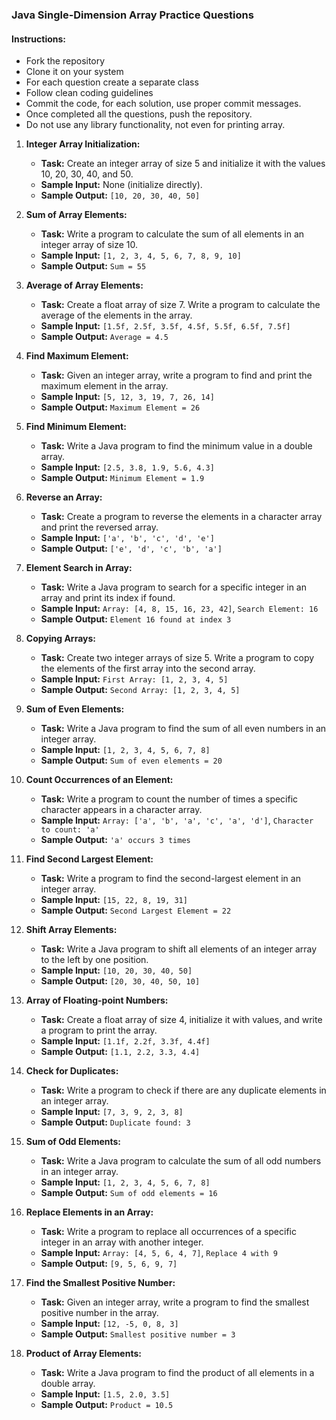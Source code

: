 ### Java Single-Dimension Array Practice Questions
#### Instructions:
- Fork the repository
- Clone it on your system
- For each question create a separate class 
- Follow clean coding guidelines
- Commit the code, for each solution, use proper commit messages.
- Once completed all the questions, push the repository.
- Do not use any library functionality, not even for printing array.

1. **Integer Array Initialization:**
    - **Task:** Create an integer array of size 5 and initialize it with the values 10, 20, 30, 40, and 50.
    - **Sample Input:** None (initialize directly).
    - **Sample Output:** `[10, 20, 30, 40, 50]`

2. **Sum of Array Elements:**
    - **Task:** Write a program to calculate the sum of all elements in an integer array of size 10.
    - **Sample Input:** `[1, 2, 3, 4, 5, 6, 7, 8, 9, 10]`
    - **Sample Output:** `Sum = 55`

3. **Average of Array Elements:**
    - **Task:** Create a float array of size 7. Write a program to calculate the average of the elements in the array.
    - **Sample Input:** `[1.5f, 2.5f, 3.5f, 4.5f, 5.5f, 6.5f, 7.5f]`
    - **Sample Output:** `Average = 4.5`

4. **Find Maximum Element:**
    - **Task:** Given an integer array, write a program to find and print the maximum element in the array.
    - **Sample Input:** `[5, 12, 3, 19, 7, 26, 14]`
    - **Sample Output:** `Maximum Element = 26`

5. **Find Minimum Element:**
    - **Task:** Write a Java program to find the minimum value in a double array.
    - **Sample Input:** `[2.5, 3.8, 1.9, 5.6, 4.3]`
    - **Sample Output:** `Minimum Element = 1.9`

6. **Reverse an Array:**
    - **Task:** Create a program to reverse the elements in a character array and print the reversed array.
    - **Sample Input:** `['a', 'b', 'c', 'd', 'e']`
    - **Sample Output:** `['e', 'd', 'c', 'b', 'a']`

7. **Element Search in Array:**
    - **Task:** Write a Java program to search for a specific integer in an array and print its index if found.
    - **Sample Input:** `Array: [4, 8, 15, 16, 23, 42]`, `Search Element: 16`
    - **Sample Output:** `Element 16 found at index 3`

8. **Copying Arrays:**
    - **Task:** Create two integer arrays of size 5. Write a program to copy the elements of the first array into the second array.
    - **Sample Input:** `First Array: [1, 2, 3, 4, 5]`
    - **Sample Output:** `Second Array: [1, 2, 3, 4, 5]`

9. **Sum of Even Elements:**
   - **Task:** Write a Java program to find the sum of all even numbers in an integer array.
   - **Sample Input:** `[1, 2, 3, 4, 5, 6, 7, 8]`
   - **Sample Output:** `Sum of even elements = 20`

10. **Count Occurrences of an Element:**
    - **Task:** Write a program to count the number of times a specific character appears in a character array.
    - **Sample Input:** `Array: ['a', 'b', 'a', 'c', 'a', 'd']`, `Character to count: 'a'`
    - **Sample Output:** `'a' occurs 3 times`

11. **Find Second Largest Element:**
    - **Task:** Write a program to find the second-largest element in an integer array.
    - **Sample Input:** `[15, 22, 8, 19, 31]`
    - **Sample Output:** `Second Largest Element = 22`

12. **Shift Array Elements:**
    - **Task:** Write a Java program to shift all elements of an integer array to the left by one position.
    - **Sample Input:** `[10, 20, 30, 40, 50]`
    - **Sample Output:** `[20, 30, 40, 50, 10]`

13. **Array of Floating-point Numbers:**
    - **Task:** Create a float array of size 4, initialize it with values, and write a program to print the array.
    - **Sample Input:** `[1.1f, 2.2f, 3.3f, 4.4f]`
    - **Sample Output:** `[1.1, 2.2, 3.3, 4.4]`

14. **Check for Duplicates:**
    - **Task:** Write a program to check if there are any duplicate elements in an integer array.
    - **Sample Input:** `[7, 3, 9, 2, 3, 8]`
    - **Sample Output:** `Duplicate found: 3`

15. **Sum of Odd Elements:**
    - **Task:** Write a Java program to calculate the sum of all odd numbers in an integer array.
    - **Sample Input:** `[1, 2, 3, 4, 5, 6, 7, 8]`
    - **Sample Output:** `Sum of odd elements = 16`

16. **Replace Elements in an Array:**
    - **Task:** Write a program to replace all occurrences of a specific integer in an array with another integer.
    - **Sample Input:** `Array: [4, 5, 6, 4, 7]`, `Replace 4 with 9`
    - **Sample Output:** `[9, 5, 6, 9, 7]`

17. **Find the Smallest Positive Number:**
    - **Task:** Given an integer array, write a program to find the smallest positive number in the array.
    - **Sample Input:** `[12, -5, 0, 8, 3]`
    - **Sample Output:** `Smallest positive number = 3`

18. **Product of Array Elements:**
    - **Task:** Write a Java program to find the product of all elements in a double array.
    - **Sample Input:** `[1.5, 2.0, 3.5]`
    - **Sample Output:** `Product = 10.5`

